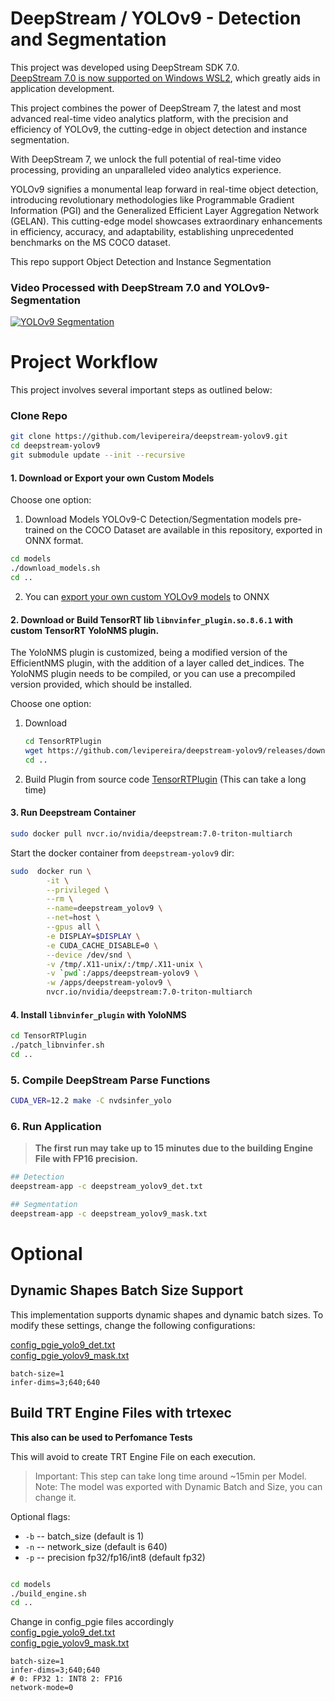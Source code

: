 # DeepStream / YOLOv9 - Detection and Segmentation

This project was developed using DeepStream SDK 7.0.<br>[DeepStream 7.0 is now supported on Windows WSL2](https://docs.nvidia.com/metropolis/deepstream/dev-guide/text/DS_on_WSL2.html), which greatly aids in application development.


This project combines the power of DeepStream 7, the latest and most advanced real-time video analytics platform, with the precision and efficiency of YOLOv9, the cutting-edge in object detection and instance segmentation. 

With DeepStream 7, we unlock the full potential of real-time video processing, providing an unparalleled video analytics experience.

YOLOv9 signifies a monumental leap forward in real-time object detection, introducing revolutionary methodologies like Programmable Gradient Information (PGI) and the Generalized Efficient Layer Aggregation Network (GELAN). This cutting-edge model showcases extraordinary enhancements in efficiency, accuracy, and adaptability, establishing unprecedented benchmarks on the MS COCO dataset.

This repo support Object Detection and Instance Segmentation

### Video Processed with DeepStream 7.0 and YOLOv9-Segmentation
[![YOLOv9 Segmentation](https://img.youtube.com/vi/v6OTjOFLNLA/0.jpg)](https://www.youtube.com/watch?v=v6OTjOFLNLA)


# Project Workflow 

This project involves several important steps as outlined below:

### Clone Repo
```bash
git clone https://github.com/levipereira/deepstream-yolov9.git
cd deepstream-yolov9
git submodule update --init --recursive
```


#### 1. Download or Export your own Custom Models

Choose one option:

1. Download Models
YOLOv9-C Detection/Segmentation models pre-trained on the COCO Dataset are available in this repository, exported in ONNX format.

```bash
cd models
./download_models.sh
cd ..
```

2. You can [export your own custom YOLOv9 models](yolov9) to ONNX<br>

#### 2. Download or Build TensorRT lib `libnvinfer_plugin.so.8.6.1` with  custom TensorRT YoloNMS plugin.
The YoloNMS plugin is customized, being a modified version of the EfficientNMS plugin, with the addition of a layer called det_indices. The YoloNMS plugin needs to be compiled, or you can use a precompiled version provided, which should be installed.

Choose one option:
1. Download  
    ```bash
    cd TensorRTPlugin
    wget https://github.com/levipereira/deepstream-yolov9/releases/download/v1.0/libnvinfer_plugin.so.8.6.1
    cd ..
    ```
2. Build Plugin from source code [TensorRTPlugin](TensorRTPlugin) (This can take a long time)

#### 3. **Run Deepstream Container**
```bash
sudo docker pull nvcr.io/nvidia/deepstream:7.0-triton-multiarch
```
Start the docker container from `deepstream-yolov9` dir:

```bash
sudo  docker run \
        -it \
        --privileged \
        --rm \
        --name=deepstream_yolov9 \
        --net=host \
        --gpus all \
        -e DISPLAY=$DISPLAY \
        -e CUDA_CACHE_DISABLE=0 \
        --device /dev/snd \
        -v /tmp/.X11-unix/:/tmp/.X11-unix \
        -v `pwd`:/apps/deepstream-yolov9 \
        -w /apps/deepstream-yolov9 \
        nvcr.io/nvidia/deepstream:7.0-triton-multiarch
```

#### 4. Install  `libnvinfer_plugin` with YoloNMS
```bash
cd TensorRTPlugin
./patch_libnvinfer.sh
cd ..
```

### 5.  Compile DeepStream Parse Functions
```bash
CUDA_VER=12.2 make -C nvdsinfer_yolo
```

### 6. Run Application
>**The first run may take up to 15 minutes due to the building Engine File with FP16 precision.**
```bash
## Detection
deepstream-app -c deepstream_yolov9_det.txt

## Segmentation
deepstream-app -c deepstream_yolov9_mask.txt
```


# Optional

## Dynamic Shapes Batch Size Support
This implementation supports dynamic shapes and dynamic batch sizes. To modify these settings, change the following configurations:
 
[config_pgie_yolo9_det.txt](https://github.com/levipereira/deepstream-yolov9/blob/master/config_pgie_yolov9_det.txt#L8-L9)  <br>
[config_pgie_yolov9_mask.txt](https://github.com/levipereira/deepstream-yolov9/blob/master/config_pgie_yolov9_mask.txt#L8-L10)
```
batch-size=1
infer-dims=3;640;640
```



## Build TRT Engine Files with trtexec  
**This also can be used to Perfomance Tests**

This will avoid to create TRT Engine File on each execution.

>Important: This step can take long time around ~15min per Model.
>Note: The model was exported with Dynamic Batch and Size, you can change it.

Optional flags: 
* `-b` -- batch_size (default is 1)
* `-n` -- network_size (default is 640)
* `-p` -- precision fp32/fp16/int8 (default fp32)
```bash

cd models
./build_engine.sh 
cd ..
```
Change in config_pgie files accordingly <br>
[config_pgie_yolo9_det.txt](https://github.com/levipereira/deepstream-yolov9/blob/master/config_pgie_yolov9_det.txt#L8-L9)  <br>
[config_pgie_yolov9_mask.txt](https://github.com/levipereira/deepstream-yolov9/blob/master/config_pgie_yolov9_mask.txt#L8-L10)
```plaintext
batch-size=1
infer-dims=3;640;640
# 0: FP32 1: INT8 2: FP16
network-mode=0
```
 



